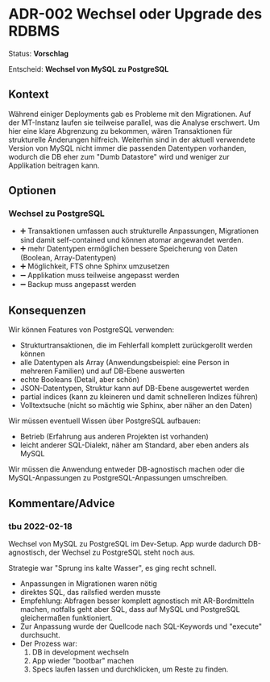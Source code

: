 # ADR-002 Wechsel oder Upgrade des RDBMS

Status: **Vorschlag**

Entscheid: **Wechsel von MySQL zu PostgreSQL**

## Kontext

Während einiger Deployments gab es Probleme mit den Migrationen. Auf der MT-Instanz laufen sie teilweise parallel, was die Analyse erschwert. Um hier eine klare Abgrenzung zu bekommen, wären Transaktionen für strukturelle Änderungen hilfreich. Weiterhin sind in der aktuell verwendete Version von MySQL nicht immer die passenden Datentypen vorhanden, wodurch die DB eher zum "Dumb Datastore" wird und weniger zur Applikation beitragen kann.

## Optionen

### Wechsel zu PostgreSQL

- ➕ Transaktionen umfassen auch strukturelle Anpassungen, Migrationen sind damit self-contained und können atomar angewandet werden.
- ➕ mehr Datentypen ermöglichen bessere Speicherung von Daten (Boolean, Array-Datentypen)
- ➕ Möglichkeit, FTS ohne Sphinx umzusetzen
- ➖ Applikation muss teilweise angepasst werden
- ➖ Backup muss angepasst werden

## Konsequenzen

Wir können Features von PostgreSQL verwenden:

- Strukturtransaktionen, die im Fehlerfall komplett zurückgerollt werden können
- alle Datentypen als Array (Anwendungsbeispiel: eine Person in mehreren Familien) und auf DB-Ebene auswerten
- echte Booleans (Detail, aber schön)
- JSON-Datentypen, Struktur kann auf DB-Ebene ausgewertet werden
- partial indices (kann zu kleineren und damit schnelleren Indizes führen)
- Volltextsuche (nicht so mächtig wie Sphinx, aber näher an den Daten)

Wir müssen eventuell Wissen über PostgreSQL aufbauen:

- Betrieb (Erfahrung aus anderen Projekten ist vorhanden)
- leicht anderer SQL-Dialekt, näher am Standard, aber eben anders als MySQL

Wir müssen die Anwendung entweder DB-agnostisch machen oder die MySQL-Anpassungen zu PostgreSQL-Anpassungen umschreiben.

## Kommentare/Advice

### tbu 2022-02-18

Wechsel von MySQL zu PostgreSQL im Dev-Setup. App wurde dadurch DB-agnostisch, der Wechsel zu PostgreSQL steht noch aus.

Strategie war "Sprung ins kalte Wasser", es ging recht schnell.

- Anpassungen in Migrationen waren nötig
- direktes SQL, das railsfied werden musste
- Empfehlung: Abfragen besser komplett agnostisch mit AR-Bordmitteln machen, notfalls geht aber SQL, dass auf MySQL und PostgreSQL gleichermaßen funktioniert.
- Zur Anpassung wurde der Quellcode nach SQL-Keywords und "execute" durchsucht.
- Der Prozess war:
  1. DB in development wechseln
  2. App wieder "bootbar" machen
  3. Specs laufen lassen und durchklicken, um Reste zu finden.
